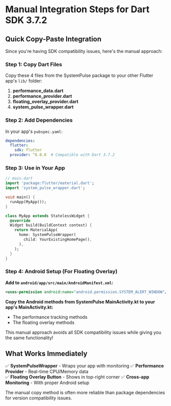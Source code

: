 # Manual Integration Steps for Dart SDK 3.7.2

## Quick Copy-Paste Integration

Since you're having SDK compatibility issues, here's the manual approach:

### Step 1: Copy Dart Files

Copy these 4 files from the SystemPulse package to your other Flutter app's `lib/` folder:

1. **performance_data.dart**
2. **performance_provider.dart** 
3. **floating_overlay_provider.dart**
4. **system_pulse_wrapper.dart**

### Step 2: Add Dependencies

In your app's `pubspec.yaml`:
```yaml
dependencies:
  flutter:
    sdk: flutter
  provider: ^6.0.0  # Compatible with Dart 3.7.2
```

### Step 3: Use in Your App

```dart
// main.dart
import 'package:flutter/material.dart';
import 'system_pulse_wrapper.dart';

void main() {
  runApp(MyApp());
}

class MyApp extends StatelessWidget {
  @override
  Widget build(BuildContext context) {
    return MaterialApp(
      home: SystemPulseWrapper(
        child: YourExistingHomePage(),
      ),
    );
  }
}
```

### Step 4: Android Setup (For Floating Overlay)

**Add to `android/app/src/main/AndroidManifest.xml`:**
```xml
<uses-permission android:name="android.permission.SYSTEM_ALERT_WINDOW"/>
```

**Copy the Android methods from SystemPulse MainActivity.kt to your app's MainActivity.kt:**
- The performance tracking methods
- The floating overlay methods

This manual approach avoids all SDK compatibility issues while giving you the same functionality!

## What Works Immediately

✅ **SystemPulseWrapper** - Wraps your app with monitoring
✅ **Performance Provider** - Real-time CPU/Memory data  
✅ **Floating Overlay Button** - Shows in top-right corner
✅ **Cross-app Monitoring** - With proper Android setup

The manual copy method is often more reliable than package dependencies for version compatibility issues.
